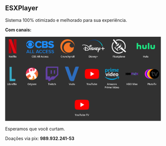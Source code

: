 ## ESXPlayer
Sistema 100% otimizado e melhorado para sua experiência.

**Com canais:**

![#](https://raw.githubusercontent.com/psycodeliccircus/ESXPlayer/main/canais/download.png)

Esperamos que você curtam.

Doações via pix: **989.932.241-53**
